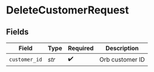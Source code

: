 # DeleteCustomerRequest


## Fields

| Field              | Type               | Required           | Description        |
| ------------------ | ------------------ | ------------------ | ------------------ |
| `customer_id`      | *str*              | :heavy_check_mark: | Orb customer ID    |